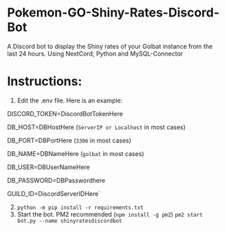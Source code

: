 # Pokemon-GO-Shiny-Rates-Discord-Bot
A Discord bot to display the Shiny rates of your Golbat instance from the last 24 hours. Using NextCord, Python and MySQL-Connector

# Instructions:
1. Edit the .env file. Here is an example:

DISCORD_TOKEN=DiscordBotTokenHere

DB_HOST=DBHostHere (`ServerIP or Localhost` in most cases)

DB_PORT=DBPortHere (`3306` in most cases)

DB_NAME=DBNameHere (`golbat` in most cases)

DB_USER=DBUserNameHere

DB_PASSWORD=DBPasswordhere

GUILD_ID=DiscordServerIDHere`

2. `python -m pip install -r requirements.txt`
3. Start the bot. PM2 recommended (`npm install -g pm2`) `pm2 start bot.py --name shinyratesdiscordbot`
